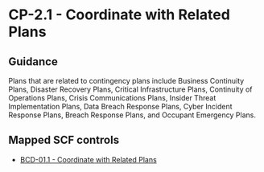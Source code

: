 # CP-2.1 - Coordinate with Related Plans
## Guidance
Plans that are related to contingency plans include Business Continuity Plans, Disaster Recovery Plans, Critical Infrastructure Plans, Continuity of Operations Plans, Crisis Communications Plans, Insider Threat Implementation Plans, Data Breach Response Plans, Cyber Incident Response Plans, Breach Response Plans, and Occupant Emergency Plans.
## Mapped SCF controls
- [BCD-01.1 - Coordinate with Related Plans](../scf/bcd-011-coordinatewithrelatedplans.md)